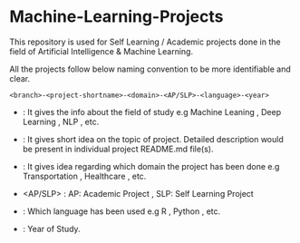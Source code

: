 # Machine-Learning-Projects

This repository is used for Self Learning / Academic projects done in the field of Artificial Intelligence & Machine Learning.

All the projects follow below naming convention to be more identifiable and clear.
```
<branch>-<project-shortname>-<domain>-<AP/SLP>-<language>-<year>
```
  
* <branch> : It gives the info about the field of study e.g Machine Leaning , Deep Learning , NLP , etc.
  
* <project-shortname> : It gives short idea on the topic of project. Detailed description would be present in individual project README.md file(s).
  
* <domain> : It gives idea regarding which domain the project has been done e.g Transportation , Healthcare , etc.

* <AP/SLP> : AP: Academic Project , SLP: Self Learning Project

* <language>: Which language has been used e.g R , Python , etc.
  
* <year> : Year of Study.
